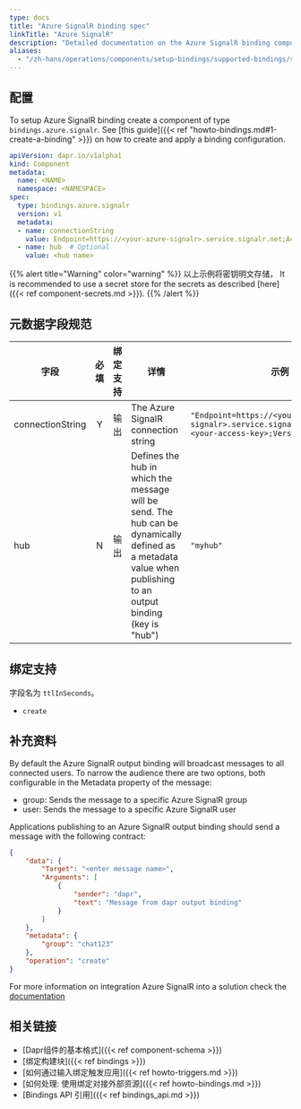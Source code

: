 ```yaml
---
type: docs
title: "Azure SignalR binding spec"
linkTitle: "Azure SignalR"
description: "Detailed documentation on the Azure SignalR binding component"
aliases:
  - "/zh-hans/operations/components/setup-bindings/supported-bindings/signalr/"
---
```


## 配置

To setup Azure SignalR binding create a component of type `bindings.azure.signalr`. See [this guide]({{< ref "howto-bindings.md#1-create-a-binding" >}}) on how to create and apply a binding configuration.


```yaml
apiVersion: dapr.io/v1alpha1
kind: Component
metadata:
  name: <NAME>
  namespace: <NAMESPACE>
spec:
  type: bindings.azure.signalr
  version: v1
  metadata:
  - name: connectionString
    value: Endpoint=https://<your-azure-signalr>.service.signalr.net;AccessKey=<your-access-key>;Version=1.0;
  - name: hub  # Optional
    value: <hub name>
```

{{% alert title="Warning" color="warning" %}}
以上示例将密钥明文存储， It is recommended to use a secret store for the secrets as described [here]({{< ref component-secrets.md >}}).
{{% /alert %}}

## 元数据字段规范

| 字段               | 必填 | 绑定支持 | 详情                                                                                                                                                            | 示例                                                                                                                 |
| ---------------- |:--:| ---- | ------------------------------------------------------------------------------------------------------------------------------------------------------------- | ------------------------------------------------------------------------------------------------------------------ |
| connectionString | Y  | 输出   | The Azure SignalR connection string                                                                                                                           | `"Endpoint=https://<your-azure-signalr>.service.signalr.net;AccessKey=<your-access-key>;Version=1.0;"` |
| hub              | N  | 输出   | Defines the hub in which the message will be send. The hub can be dynamically defined as a metadata value when publishing to an output binding (key is "hub") | `"myhub"`                                                                                                          |


## 绑定支持

字段名为 `ttlInSeconds`。

- `create`

## 补充资料

By default the Azure SignalR output binding will broadcast messages to all connected users. To narrow the audience there are two options, both configurable in the Metadata property of the message:

- group: Sends the message to a specific Azure SignalR group
- user: Sends the message to a specific Azure SignalR user

Applications publishing to an Azure SignalR output binding should send a message with the following contract:

```json
{
    "data": {
        "Target": "<enter message name>",
        "Arguments": [
            {
                "sender": "dapr",
                "text": "Message from dapr output binding"
            }
        ]
    },
    "metadata": {
        "group": "chat123"
    },
    "operation": "create"
}
```

For more information on integration Azure SignalR into a solution check the [documentation](https://docs.microsoft.com/azure/azure-signalr/)

## 相关链接

- [Dapr组件的基本格式]({{< ref component-schema >}})
- [绑定构建块]({{< ref bindings >}})
- [如何通过输入绑定触发应用]({{< ref howto-triggers.md >}})
- [如何处理: 使用绑定对接外部资源]({{< ref howto-bindings.md >}})
- [Bindings API 引用]({{< ref bindings_api.md >}})
